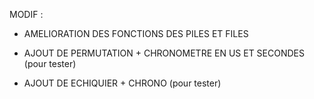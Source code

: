 MODIF : 

- AMELIORATION DES FONCTIONS DES PILES ET FILES

- AJOUT DE PERMUTATION + CHRONOMETRE EN US ET SECONDES (pour tester)

- AJOUT DE ECHIQUIER + CHRONO (pour tester)

